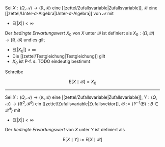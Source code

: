 Sei $X : (\Omega, \mathcal{A}) \to (\mathbb{R}, \mathscr{B})$ eine [[zettel/Zufallsvariable|Zufallsvariable]], $\mathcal{B}$ eine [[zettel/Unter-σ-Algebra|Unter-σ-Algebra]] von $\mathcal{A}$ mit
- $\text{E}[|X|] \lt \infty$

Der *bedingte Erwartungswert* $X_0$ von $X$ unter $\mathcal{B}$ ist definiert als $X_0 : (\Omega, \mathcal{B}) \to (\mathbb{R}, \mathscr{B})$ und es gilt
- $\text{E}[|X_0|] \lt \infty$
- Die [[zettel/Testgleichung|Testgleichung]] gilt
- $X_0$ ist P-f. s. TODO eindeutig bestimmt

Schreibe

$$
	\text{E}[X \mid \mathcal{B}] = X_0
$$

---

Sei $X : (\Omega, \mathcal{A}) \to (\mathbb{R}, \mathscr{B})$ eine [[zettel/Zufallsvariable|Zufallsvariable]], $Y : (\Omega, \mathcal{A}) \to (\mathbb{R}^d, \mathscr{B}^d)$ ein [[zettel/Zufallsvariable|Zufallsvektor]], $\mathcal{B} := \{ Y^{-1}(B) : B \in \mathscr{B}^d \}$ mit
- $\text{E}[|X|] \lt \infty$

Der *bedingte Erwartungswert* von $X$ unter $Y$ ist definiert als

$$
	\text{E}[X \mid Y] := \text{E}[X \mid \mathcal{B}]
$$